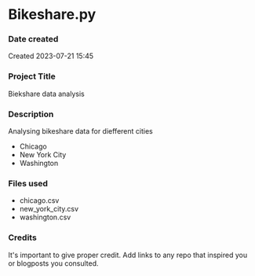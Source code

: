 # Bikeshare.py

### Date created
Created 2023-07-21 15:45

### Project Title
Biekshare data analysis

### Description
Analysing bikeshare data for diefferent cities
* Chicago
* New York City
* Washington

### Files used
* chicago.csv
* new_york_city.csv
* washington.csv

### Credits
It's important to give proper credit. Add links to any repo that inspired you or blogposts you consulted.

